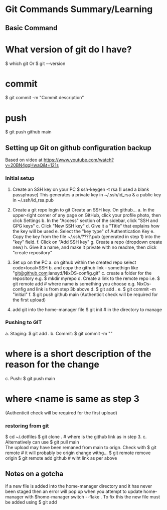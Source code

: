 Git Commands Summary/Learning
=============================


Basic Command
-------------

# What version of git do I have?
$ which git
Or
$ git --version

# commit
$ git commit -m "Commit description"

# push
$ git push github main

Setting up Git on github configuration backup
---------------------------------------------

Based on video at https://www.youtube.com/watch?v=20BN4gqHwaQ&t=121s

### Initial setup

1. Create an SSH key on your PC
$ ssh-keygen -t rsa
(I used a blank passphrase)
This generates a private key in ~/.ssh/id_rsa & a public key in ~/.ssh/id_rsa.pub

2. Create a git repo
login to git
Create an SSH key. On github...
a. In the upper-right corner of any page on GitHub, click your profile photo, then click Settings
b. In the "Access" section of the sidebar, click "SSH and GPG keys"
c. Click "New SSH key"
d. Give it a "Title" that explains how the key will be used
e. Select the "key type" of Authentication Key
e. Copy the key from the file ~/.ssh/????.pub (generated in step 1) into the "key" field.
f. Click on "Add SSH key"
g. Create a repo (dropdown create new)
h. Give it a name, and make it private with no readme, then click "create repository"

3. Set up on the PC
a. on github within the created repo select code>local>SSH
b. and copy the github link - somethign like "git@github.com:iansyd/NixOS-config.git"
c. create a folder for the repository e.g.
   $ mkdir myrepo
d. Create a link to the remote repo i.e. 
   $ git remote add <name> <link> # where name is something you choose e.g. NixOs-config and link is from step 3b above
d. $ git add .
e. $ git commit -m "initial"
f. $ git push github main
(Authenticit check will be required for the first upload)

4. add git into the home-manager file
$ git init # in the directory to manage

### Pushing to GIT

a. Staging:     $ git add .
b. Commit:      $ git commit -m "<message>"
# where <message> is a short description of the reason for the change
c. Push:        $ git push <name> main
# where <name is same as step 3
(Authenticit check will be required for the first upload)

### restoring from git

$ cd ~/.dotfiles
$ git clone <link> . # where <link> is the github link as in step 3. c.
Alternatively can use $ git pull <name> main  
The upload may have been remaned from main to orign. Check with
$ git remote # it will probably be origin change withg...
$ git remote remove origin
$ git remote add github <link> # wiht link as per above

## Notes on a gotcha

if a new file is added into the home-manager directory and it has never been staged
then an error will pop up when you attempt to update home-manager with
$home-manager switch --flake .
To fix this the new file  must be added using
$ git add <addedfile>

